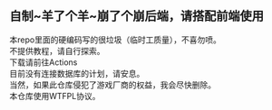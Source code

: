 ## 自制~羊了个羊~崩了个崩后端，请搭配前端使用
本repo里面的硬编码写的很垃圾（临时工质量），不喜勿喷。  
不提供教程，请自行探索。  
下载请前往Actions  
目前没有连接数据库的计划，请安息。  
当然，如果此仓库侵犯了游戏厂商的权益，我会尽快删除。  
本仓库使用WTFPL协议。
